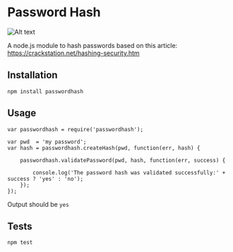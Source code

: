 Password Hash
=========

![Alt text](https://travis-ci.org/agarcian/passwordhash.svg?branch=master)



A node.js module to hash passwords based on this article: https://crackstation.net/hashing-security.htm

## Installation

  `npm install passwordhash`

## Usage

    
    var passwordhash = require('passwordhash');
    
    var pwd  = 'my password';
    var hash = passwordhash.createHash(pwd, function(err, hash) {
        
        passwordhash.validatePassword(pwd, hash, function(err, success) {
            
            console.log('The password hash was validated successfully:' + success ? 'yes' : 'no');
        });
    });
  
  Output should be `yes`

## Tests

  `npm test`

